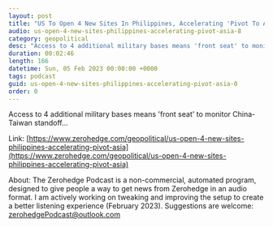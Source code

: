```yaml
---
layout: post
title: "US To Open 4 New Sites In Philippines, Accelerating 'Pivot To Asia'"
audio: us-open-4-new-sites-philippines-accelerating-pivot-asia-8
category: geopolitical
desc: "Access to 4 additional military bases means 'front seat' to monitor China-Taiwan standoff..."
duration: 00:02:46
length: 166
datetime: Sun, 05 Feb 2023 00:00:00 +0000
tags: podcast
guid: us-open-4-new-sites-philippines-accelerating-pivot-asia-0
order: 0
---
```

Access to 4 additional military bases means 'front seat' to monitor China-Taiwan standoff...

Link: [https://www.zerohedge.com/geopolitical/us-open-4-new-sites-philippines-accelerating-pivot-asia](https://www.zerohedge.com/geopolitical/us-open-4-new-sites-philippines-accelerating-pivot-asia)

About: The Zerohedge Podcast is a non-commercial, automated program, designed to give people a way to get news from Zerohedge in an audio format.  I am actively working on tweaking and improving the setup to create a better listening experience (February 2023).  Suggestions are welcome: [zerohedgePodcast@outlook.com](mailto:zerohedgePodcast@outlook.com)